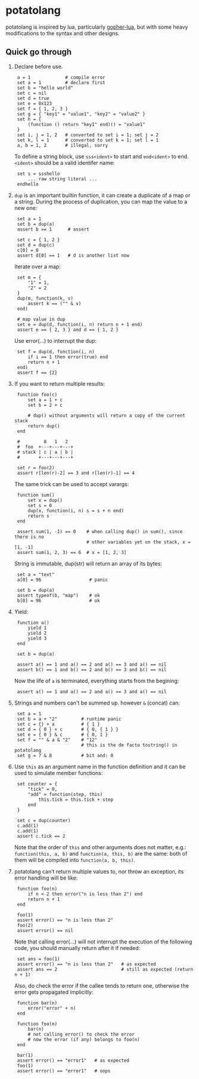 # potatolang

potatolang is inspired by lua, particularly [gopher-lua](https://github.com/yuin/gopher-lua), but with some heavy modifications to the syntax and other designs.

## Quick go through

1. Declare before use.

        a = 1             # compile error
        set a = 1         # declare first
        set b = "hello world"
        set c = nil
        set d = true
        set e = 0x123
        set f = { 1, 2, 3 }
        set g = { "key1" = "value1", "key2" = "value2" }
        set h = {
            (function () return "key1" end)() = "value1"
        }
        set i, j = 1, 2   # converted to set i = 1; set j = 2
        set k, l = 1      # converted to set k = 1; set l = 1
        a, b = 1, 2       # illegal, sorry
    
    To define a string block, use `sss<ident>` to start and `end<ident>` to end. `<ident>` should be a valid identifer name:

        set s = ssshello
            ... raw string literal ...
        endhello

2. `dup` is an important builtin function, it can create a duplicate of a map or a string. During the process of duplication, you can map the value to a new one:

        set a = 1
        set b = dup(a)
        assert b == 1      # assert

        set c = { 1, 2 }
        set d = dup(c) 
        c[0] = 0    
        assert d[0] == 1   # d is another list now

    Iterate over a map:

        set m = {
            "1" = 1,
            "2" = 2
        }
        dup(m, function(k, v)
            assert k == ("" & v)
        end)

        # map value in dup
        set e = dup(d, function(i, n) return n + 1 end)
        assert e == { 2, 3 } and d == { 1, 2 }

    Use error(...) to interrupt the dup:

        set f = dup(d, function(i, n) 
            if i == 1 then error(true) end 
            return n + 1 
        end)
        assert f == {2}

2. If you want to return multiple results:

        function foo(c)
            set a = 1 + c
            set b = 2 + c

            # dup() without arguments will return a copy of the current stack
            return dup()
        end

        #         0   1   2
        #  foo  +---+---+---+
        # stack | c | a | b |
        #       +---+---+---+

        set r = foo(2)
        assert r[len(r)-2] == 3 and r[len(r)-1] == 4

    The same trick can be used to accept varargs:

        function sum()
            set x = dup() 
            set s = 0
            dup(x, function(i, n) s = s + n end)
            return s
        end

        assert sum(1, -1) == 0    # when calling dup() in sum(), since there is no
                                  # other variables yet on the stack, x = [1, -1]
        assert sum(1, 2, 3) == 6  # x = [1, 2, 3]

    String is immutable, dup(str) will return an array of its bytes:

        set a = "text"
        a[0] = 96                  # panic

        set b = dup(a)
        assert typeof(b, "map")    # ok
        b[0] = 96                  # ok

2. Yield:

        function a()
            yield 1
            yield 2
            yield 3
        end

        set b = dup(a)

        assert a() == 1 and a() == 2 and a() == 3 and a() == nil
        assert b() == 1 and b() == 2 and b() == 3 and b() == nil

    Now the life of `a` is terminated, everything starts from the begining:

        assert a() == 1 and a() == 2 and a() == 3 and a() == nil

2. Strings and numbers can't be summed up. however `&` (concat) can:

        set a = 1
        set b = a + "2"         # runtime panic
        set c = {} + a          # { 1 }
        set d = { 0 } + c       # { 0, { 1 } }
        set e = { 0 } & c       # { 0, 1 }
        set f = "" & a & "2"    # "12" 
                                # this is the de facto tostring() in potatolang
        set g = 7 & 8           # bit and: 0

2. Use `this` as an argument name in the function definition and it can be used to simulate member functions:

        set counter = {
            "tick" = 0,
            "add" = function(step, this)
                this.tick = this.tick + step
            end
        }

        set c = dup(counter)
        c.add(1)
        c.add(1)
        assert c.tick == 2

    Note that the order of `this` and other arguments does not matter, e.g.: `function(this, a, b)` and `function(a, this, b)` are the same: both of them will be compiled into `function(a, b, this)`.

2. potatolang can't return multiple values to, nor throw an exception, its error handling will be like:

        function foo(n)
            if n < 2 then error("n is less than 2") end
            return n + 1
        end

        foo(1)
        assert error() == "n is less than 2"
        foo(2)
        assert error() == nil

    Note that calling error(...) will not interrupt the execution of the following code, you should manually return after it if needed:

        set ans = foo(1)
        assert error() == "n is less than 2"   # as expected
        assert ans == 2                        # still as expected (return n + 1)

    Also, do check the error if the callee tends to return one, otherwise the error gets propagated implicitly:

        function bar(n)
            error("error" + n)
        end

        function foo(n)
            bar(n)
            # not calling error() to check the error
            # now the error (if any) belongs to foo(n)
        end

        bar(1)
        assert error() == "error1"   # as expected
        foo(1)
        assert error() == "error1"   # oops